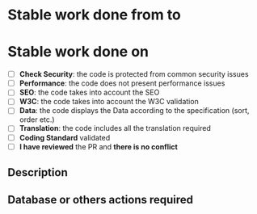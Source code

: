 # <!-- Ticket Number if PR related to one ticket only --> <!-- TITLE -->
# Stable work done from <!-- Y/m/d --> to <!-- Y/m/d -->
# Stable work done on <!-- Y/m/d -->

<!-- Remove the line and paragraph when non-applicable or not relevant -->

- [ ] **Check Security**: the code is protected from common security issues
- [ ] **Performance**: the code does not present performance issues
- [ ] **SEO**: the code takes into account the SEO
- [ ] **W3C**: the code takes into account the W3C validation
- [ ] **Data**: the code displays the Data according to the specification (sort, order etc.)
- [ ] **Translation**: the code includes all the translation required
- [ ] **Coding Standard** validated
- [ ] **I have reviewed** the PR and **there is no conflict**

## Description

<!-- Please describe -->


## Database or others actions required

<!-- 
    Please describe actions required for deploy:
        - change in the DB
        - script to run
        - action in the Back Office
        - something else? 
-->


<!-- Remove/replace comments -->
